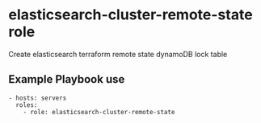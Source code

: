 elasticsearch-cluster-remote-state role
=======================================

Create elasticsearch terraform remote state dynamoDB lock table

Example Playbook use
--------------------
    - hosts: servers
      roles:
        - role: elasticsearch-cluster-remote-state

